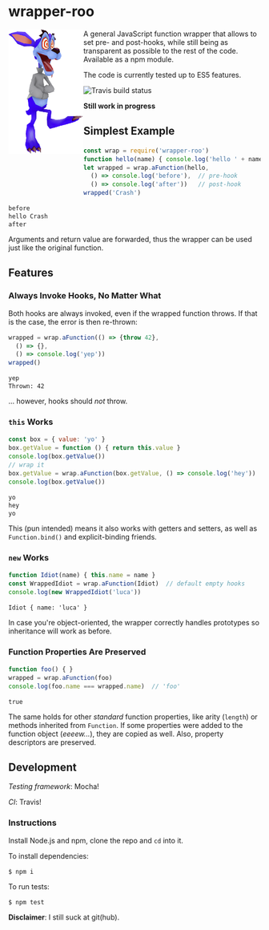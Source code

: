# wrapper-roo
<img align="left" src="./ripper-roo-small.png">
A general JavaScript function wrapper that allows to set pre- and post-hooks, while still being as transparent as possible to the rest of the code.
Available as a npm module.

The code is currently tested up to ES5 features.

![Travis build status](https://travis-ci.org/LucaFranceschini/wrapper-roo.svg?branch=master)

**Still work in progress**

## Simplest Example
```js
const wrap = require('wrapper-roo')
function hello(name) { console.log('hello ' + name) }
let wrapped = wrap.aFunction(hello,
  () => console.log('before'),  // pre-hook
  () => console.log('after'))   // post-hook
wrapped('Crash')
```
```
before
hello Crash
after
```
Arguments and return value are forwarded, thus the wrapper can be used just like the original function.

## Features
### Always Invoke Hooks, No Matter What
Both hooks are always invoked, even if the wrapped function throws.
If that is the case, the error is then re-thrown:
```js
wrapped = wrap.aFunction(() => {throw 42},
  () => {},
  () => console.log('yep'))
wrapped()
```
```
yep
Thrown: 42
```
... however, hooks should *not* throw.

### `this` Works
```js
const box = { value: 'yo' }
box.getValue = function () { return this.value }
console.log(box.getValue())
// wrap it
box.getValue = wrap.aFunction(box.getValue, () => console.log('hey'))  // default empty post-hook
console.log(box.getValue())
```
```
yo
hey
yo
```
This (pun intended) means it also works with getters and setters, as well as `Function.bind()` and explicit-binding friends.

### `new` Works
```js
function Idiot(name) { this.name = name }
const WrappedIdiot = wrap.aFunction(Idiot)  // default empty hooks
console.log(new WrappedIdiot('luca'))
```
```
Idiot { name: 'luca' }
```
In case you're object-oriented, the wrapper correctly handles prototypes so inheritance will work as before.

### Function Properties Are Preserved
```js
function foo() { }
wrapped = wrap.aFunction(foo)
console.log(foo.name === wrapped.name)  // 'foo'
```
```
true
```
The same holds for other *standard* function properties, like arity (`length`) or methods inherited from `Function`.
If some properties were added to the function object (*eeeew...*), they are copied as well.
Also, property descriptors are preserved.

## Development
*Testing framework*: Mocha!

*CI*: Travis!

### Instructions
Install Node.js and npm, clone the repo and `cd` into it.

To install dependencies:
```
$ npm i
```

To run tests:
```
$ npm test
```

**Disclaimer**: I still suck at git(hub).
